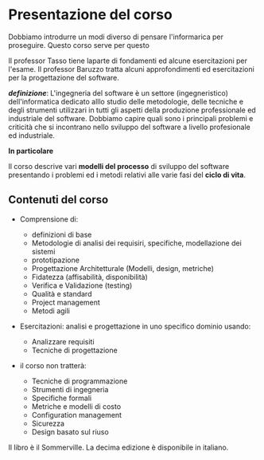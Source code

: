 # Presentazione del corso

Dobbiamo introdurre un modi diverso di pensare l'informarica per proseguire. Questo corso serve per questo

Il professor Tasso tiene laparte di fondamenti ed alcune esercitazioni per l'esame.
Il professor Baruzzo tratta alcuni approfondimenti ed esercitazioni per la progettazione del software.

***definizione***: L'ingegneria del software è un settore (ingegneristico) dell'informatica dedicato alllo studio delle metodologie, delle tecniche e degli strumenti utilizzari in tutti gli aspetti della produzione professionale ed industriale del software.
Dobbiamo capire quali sono i principali problemi e criticità che si incontrano nello sviluppo del software a livello profesionale ed industriale.

**In particolare**

Il corso descrive vari **modelli del processo** di sviluppo del software presentando i problemi ed i metodi relativi alle varie fasi del **ciclo di vita**.

## Contenuti del corso

* Comprensione di:
  * definizioni di base
  * Metodologie di analisi dei requisiri, specifiche, modellazione dei sistemi
  * prototipazione
  * Progettazione Architetturale (Modelli, design, metriche)
  * Fidatezza (affisabilità, disponibilità)
  * Verifica e Validazione (testing)
  * Qualità e standard
  * Project management
  * Metodi agili

* Esercitazioni: analisi e progettazione in uno specifico dominio usando:
  * Analizzare requisiti
  * Tecniche di progettazione

* il corso non tratterà:
  * Tecniche di programmazione
  * Strumenti di ingegneria
  * Specifiche formali
  * Metriche e modelli di costo
  * Configuration management
  * Sicurezza
  * Design basato sul riuso

Il libro è il Sommerville. La decima edizione è disponibile in italiano.